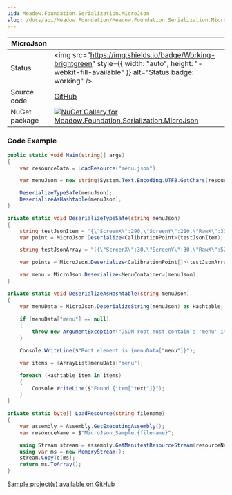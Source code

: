 ```yaml
---
uid: Meadow.Foundation.Serialization.MicroJson
slug: /docs/api/Meadow.Foundation/Meadow.Foundation.Serialization.MicroJson
---
```


| MicroJson | |
|--------|--------|
| Status | <img src="https://img.shields.io/badge/Working-brightgreen" style={{ width: "auto", height: "-webkit-fill-available" }} alt="Status badge: working" /> |
| Source code | [GitHub](https://github.com/WildernessLabs/Meadow.Foundation/tree/main/Source/Meadow.Foundation.Libraries_and_Frameworks/Serialization.MicroJson) |
| NuGet package | <a href="https://www.nuget.org/packages/Meadow.Foundation.Serialization.MicroJson/" target="_blank"><img src="https://img.shields.io/nuget/v/Meadow.Foundation.Serialization.MicroJson.svg?label=Meadow.Foundation.Serialization.MicroJson" alt="NuGet Gallery for Meadow.Foundation.Serialization.MicroJson" /></a> |
### Code Example

```csharp
public static void Main(string[] args)
{
    var resourceData = LoadResource("menu.json");

    var menuJson = new string(System.Text.Encoding.UTF8.GetChars(resourceData));

    DeserializeTypeSafe(menuJson);
    DeserializeAsHashtable(menuJson);
}

private static void DeserializeTypeSafe(string menuJson)
{
    string testJsonItem = "{\"ScreenX\":290,\"ScreenY\":210,\"RawX\":3341,\"RawY\":3353}";
    var point = MicroJson.Deserialize<CalibrationPoint>(testJsonItem);

    string testJsonArray = "[{\"ScreenX\":30,\"ScreenY\":30,\"RawX\":522,\"RawY\":514},{\"ScreenX\":290,\"ScreenY\":210,\"RawX\":3341,\"RawY\":3353}]";

    var points = MicroJson.Deserialize<CalibrationPoint[]>(testJsonArray);

    var menu = MicroJson.Deserialize<MenuContainer>(menuJson);
}

private static void DeserializeAsHashtable(string menuJson)
{
    var menuData = MicroJson.DeserializeString(menuJson) as Hashtable;

    if (menuData["menu"] == null)
    {
        throw new ArgumentException("JSON root must contain a 'menu' item");
    }

    Console.WriteLine($"Root element is {menuData["menu"]}");

    var items = (ArrayList)menuData["menu"];

    foreach (Hashtable item in items)
    {
        Console.WriteLine($"Found {item["text"]}");
    }
}

private static byte[] LoadResource(string filename)
{
    var assembly = Assembly.GetExecutingAssembly();
    var resourceName = $"MicroJson_Sample.{filename}";

    using Stream stream = assembly.GetManifestResourceStream(resourceName);
    using var ms = new MemoryStream();
    stream.CopyTo(ms);
    return ms.ToArray();
}

```

[Sample project(s) available on GitHub](https://github.com/WildernessLabs/Meadow.Foundation/tree/main/Source/Meadow.Foundation.Libraries_and_Frameworks/Serialization.MicroJson/Samples/MicroJson_Sample)

